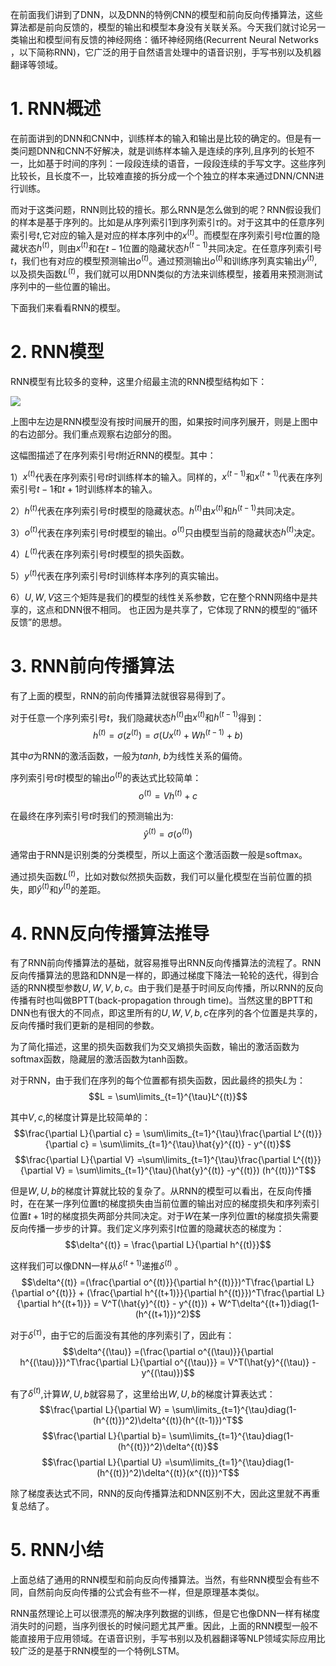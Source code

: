 在前面我们讲到了DNN，以及DNN的特例CNN的模型和前向反向传播算法，这些算法都是前向反馈的，模型的输出和模型本身没有关联关系。今天我们就讨论另一类输出和模型间有反馈的神经网络：循环神经网络(Recurrent Neural Networks ，以下简称RNN)，它广泛的用于自然语言处理中的语音识别，手写书别以及机器翻译等领域。

# 1. RNN概述

在前面讲到的DNN和CNN中，训练样本的输入和输出是比较的确定的。但是有一类问题DNN和CNN不好解决，就是训练样本输入是连续的序列,且序列的长短不一，比如基于时间的序列：一段段连续的语音，一段段连续的手写文字。这些序列比较长，且长度不一，比较难直接的拆分成一个个独立的样本来通过DNN/CNN进行训练。

而对于这类问题，RNN则比较的擅长。那么RNN是怎么做到的呢？RNN假设我们的样本是基于序列的。比如是从序列索引1到序列索引$\tau$的。对于这其中的任意序列索引号$t$,它对应的输入是对应的样本序列中的$x^{(t)}$。而模型在序列索引号$t$位置的隐藏状态$h^{(t)}$，则由$x^{(t)}$和在$t-1$位置的隐藏状态$h^{(t-1)}$共同决定。在任意序列索引号$t$，我们也有对应的模型预测输出$o^{(t)}$。通过预测输出$o^{(t)}$和训练序列真实输出$y^{(t)}$,以及损失函数$L^{(t)}$，我们就可以用DNN类似的方法来训练模型，接着用来预测测试序列中的一些位置的输出。

下面我们来看看RNN的模型。

# 2. RNN模型

RNN模型有比较多的变种，这里介绍最主流的RNN模型结构如下：

![](https://images2015.cnblogs.com/blog/1042406/201703/1042406-20170306142253375-175971779.png)

上图中左边是RNN模型没有按时间展开的图，如果按时间序列展开，则是上图中的右边部分。我们重点观察右边部分的图。

这幅图描述了在序列索引号$t$附近RNN的模型。其中：

1）$x^{(t)}$代表在序列索引号$t$时训练样本的输入。同样的，$x^{(t-1)}$和$x^{(t+1)}$代表在序列索引号$t-1$和$t+1$时训练样本的输入。

2）$h^{(t)}$代表在序列索引号$t$时模型的隐藏状态。$h^{(t)}$由$x^{(t)}$和$h^{(t-1)}$共同决定。

3）$o^{(t)}$代表在序列索引号$t$时模型的输出。$o^{(t)}$只由模型当前的隐藏状态$h^{(t)}$决定。

4）$L^{(t)}$代表在序列索引号$t$时模型的损失函数。

5）$y^{(t)}$代表在序列索引号$t$时训练样本序列的真实输出。

6）$U,W,V$这三个矩阵是我们的模型的线性关系参数，它在整个RNN网络中是共享的，这点和DNN很不相同。 也正因为是共享了，它体现了RNN的模型的&ldquo;循环反馈&rdquo;的思想。　　

# 3. RNN前向传播算法

有了上面的模型，RNN的前向传播算法就很容易得到了。

对于任意一个序列索引号$t$，我们隐藏状态$h^{(t)}$由$x^{(t)}$和$h^{(t-1)}$得到：$$h^{(t)} = \sigma(z^{(t)}) = \sigma(Ux^{(t)} + Wh^{(t-1)} +b)$$

其中$\sigma$为RNN的激活函数，一般为$tanh$, $b$为线性关系的偏倚。

序列索引号$t$时模型的输出$o^{(t)}$的表达式比较简单：$$o^{(t)} = Vh^{(t)} +c$$

在最终在序列索引号$t$时我们的预测输出为:$$\hat{y}^{(t)} = \sigma(o^{(t)})$$

通常由于RNN是识别类的分类模型，所以上面这个激活函数一般是softmax。

通过损失函数$L^{(t)}$，比如对数似然损失函数，我们可以量化模型在当前位置的损失，即$\hat{y}^{(t)}$和$y^{(t)}$的差距。

# 4. RNN反向传播算法推导

有了RNN前向传播算法的基础，就容易推导出RNN反向传播算法的流程了。RNN反向传播算法的思路和DNN是一样的，即通过梯度下降法一轮轮的迭代，得到合适的RNN模型参数$U,W,V,b,c$。由于我们是基于时间反向传播，所以RNN的反向传播有时也叫做BPTT(back-propagation through time)。当然这里的BPTT和DNN也有很大的不同点，即这里所有的$U,W,V,b,c$在序列的各个位置是共享的，反向传播时我们更新的是相同的参数。

为了简化描述，这里的损失函数我们为交叉熵损失函数，输出的激活函数为softmax函数，隐藏层的激活函数为tanh函数。

对于RNN，由于我们在序列的每个位置都有损失函数，因此最终的损失$L$为：$$L = \sum\limits_{t=1}^{\tau}L^{(t)}$$

其中$V,c,$的梯度计算是比较简单的：$$\frac{\partial L}{\partial c} = \sum\limits_{t=1}^{\tau}\frac{\partial L^{(t)}}{\partial c} = \sum\limits_{t=1}^{\tau}\hat{y}^{(t)} - y^{(t)}$$$$\frac{\partial L}{\partial V} =\sum\limits_{t=1}^{\tau}\frac{\partial L^{(t)}}{\partial V} = \sum\limits_{t=1}^{\tau}(\hat{y}^{(t)} -y^{(t)}) (h^{(t)})^T$$

但是$W,U,b$的梯度计算就比较的复杂了。从RNN的模型可以看出，在反向传播时，在在某一序列位置t的梯度损失由当前位置的输出对应的梯度损失和序列索引位置$t+1$时的梯度损失两部分共同决定。对于$W$在某一序列位置t的梯度损失需要反向传播一步步的计算。我们定义序列索引$t$位置的隐藏状态的梯度为：$$\delta^{(t)} = \frac{\partial L}{\partial h^{(t)}}$$

这样我们可以像DNN一样从$\delta^{(t+1)}$递推$\delta^{(t)}$ 。$$\delta^{(t)} =(\frac{\partial o^{(t)}}{\partial h^{(t)}})^T\frac{\partial L}{\partial o^{(t)}} + (\frac{\partial h^{(t+1)}}{\partial h^{(t)}})^T\frac{\partial L}{\partial h^{(t+1)}} = V^T(\hat{y}^{(t)} - y^{(t)}) + W^T\delta^{(t+1)}diag(1-(h^{(t+1)})^2)$$

对于$\delta^{(\tau)}$，由于它的后面没有其他的序列索引了，因此有：$$\delta^{(\tau)} =(\frac{\partial o^{(\tau)}}{\partial h^{(\tau)}})^T\frac{\partial L}{\partial o^{(\tau)}} = V^T(\hat{y}^{(\tau)} - y^{(\tau)})$$

有了$\delta^{(t)}$,计算$W,U,b$就容易了，这里给出$W,U,b$的梯度计算表达式：$$\frac{\partial L}{\partial W} = \sum\limits_{t=1}^{\tau}diag(1-(h^{(t)})^2)\delta^{(t)}(h^{(t-1)})^T$$$$\frac{\partial L}{\partial b}= \sum\limits_{t=1}^{\tau}diag(1-(h^{(t)})^2)\delta^{(t)}$$$$\frac{\partial L}{\partial U} =\sum\limits_{t=1}^{\tau}diag(1-(h^{(t)})^2)\delta^{(t)}(x^{(t)})^T$$

除了梯度表达式不同，RNN的反向传播算法和DNN区别不大，因此这里就不再重复总结了。

# 5. RNN小结

上面总结了通用的RNN模型和前向反向传播算法。当然，有些RNN模型会有些不同，自然前向反向传播的公式会有些不一样，但是原理基本类似。

RNN虽然理论上可以很漂亮的解决序列数据的训练，但是它也像DNN一样有梯度消失时的问题，当序列很长的时候问题尤其严重。因此，上面的RNN模型一般不能直接用于应用领域。在语音识别，手写书别以及机器翻译等NLP领域实际应用比较广泛的是基于RNN模型的一个特例LSTM。

